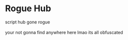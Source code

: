 # Rogue Hub
script hub gone rogue
<br><br>
your not gonna find anywhere here lmao
its all obfuscated
